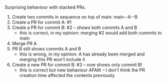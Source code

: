 Surprising behaviour with stacked PRs.

1. Create two commits in sequence on top of main: main--A--B
2. Create a PR for commit A: #1
3. Create a PR for commit B: #2
    – shows both commits A and B
    - this is correct, in my opinion: merging #2 would add both commits to main
4. Merge PR A
5. PR B still shows commits A and B
    - this is wrong, in my opinion: A has already been merged and merging this PR won't include it
6. Create a new PR for commit B: #3
    – now shows only commit B!
    - this is correct but new behaviour AFAIK – I don't think the PR creation time affected the contents previously
